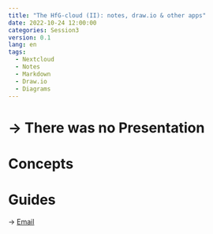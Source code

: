 ```yaml
---
title: "The HfG-cloud (II): notes, draw.io & other apps"
date: 2022-10-24 12:00:00
categories: Session3
version: 0.1
lang: en
tags:
  - Nextcloud
  - Notes
  - Markdown
  - Draw.io
  - Diagrams
---
```

# → There was no Presentation

# Concepts



# Guides
→ [Email]({{site.baseurl}}docs/mail)
